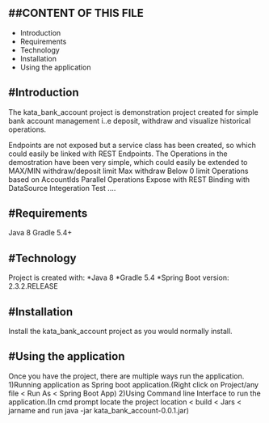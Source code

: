 ##CONTENT OF THIS FILE
----------------------


* Introduction
* Requirements
* Technology
* Installation
* Using the application



#Introduction
-------------

The kata_bank_account project is demonstration project created for simple bank account management i..e deposit, withdraw and visualize historical operations. 

Endpoints are not exposed but a service class has been created, so which could easily be linked with REST Endpoints. 
The Operations in the demostration have been very simple, which could easily be extended to
		MAX/MIN withdraw/deposit limit
		Max withdraw Below 0 limit
		Operations based on AccountIds
		Parallel Operations 
		Expose with REST
		Binding with DataSource
		Integeration Test
		....

#Requirements
-------------

Java 8
Gradle 5.4+


#Technology
-----------

Project is created with:
*Java 8
*Gradle 5.4
*Spring Boot version: 2.3.2.RELEASE


#Installation
-------------

Install the kata_bank_account project as you would normally install.


#Using the application
----------------------

Once you have the project, there are multiple ways run the application.
1)Running application as Spring boot application.(Right click on Project/any file < Run As < Spring Boot App)
2)Using Command line Interface to run the application.(In cmd prompt locate the project location < build < Jars < jarname and run java -jar kata_bank_account-0.0.1.jar)



